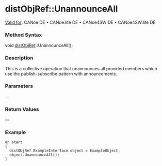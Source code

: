 # distObjRef::UnannounceAll

[Valid for](../../../Shared/FeatureAvailability.md): CANoe DE • CANoe:lite DE • CANoe4SW DE • CANoe4SW:lite DE

### Method Syntax

void [distObjRef](../Objects/CAPLfunctiondistObjRef.md)::UnannounceAll();

### Description

This is a collective operation that unannounces all provided members which use the publish-subscribe pattern with announcements.

### Parameters

—

### Return Values

—

### Example

```plaintext
on start
{
  distObjRef ExampleInterface object = ExampleObject;
  object.UnannounceAll();
}
```
